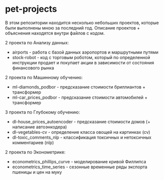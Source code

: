 # pet-projects

В этом репозитории находится несколько небольших проектов, которые были выполнены мною за последний год.
Описание проектов + объяснения находятся внутри файлов с кодом. 

2 проекта по Анализу данных:
- airports - работа с базой данных аэропортов и маршрутными путями
- stock-robot - код с торговым роботом, который по определенной инструкции продает и покупает акции в зависимости от состояния финансового рынка

2 проекта по Машинному обучению:
- ml-diamonds_podbor - предсказание стоимости бриллиантов + трансформер
- ml-car_prices_podbor - предсказание стоимости автомобилей + трансформер

3 проекта по Глубокому обучению:
- dl-house_prices_autoencoder - предсказание стоимости домов (+ написание автоэнкодера)
- dl-vegetables-cv - определение класса овощей на картинках (cv)
- dl-toxic_comments_nlp - классификация токсичных и нетоксичных комментариев (nlp)

2 проекта по Эконометрике:
- econometrics_phillips_curve - моделирование кривой Филлипса
- econometrics_time_series - сезонные временные ряды экспорта пшеницы и цен на муку
